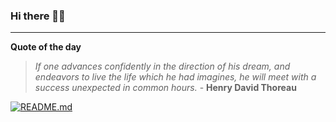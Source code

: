 ### Hi there 👋🏻


---

**Quote of the day**

> *If one advances confidently in the direction of his dream, and endeavors to live the life which he had imagines, he will meet with a success unexpected in common hours.* - **Henry David Thoreau** 

[![README.md](https://github.com/marcolovazzano/marcolovazzano/actions/workflows/readme.yml/badge.svg?branch=main)](https://github.com/marcolovazzano/marcolovazzano/actions/workflows/readme.yml)
